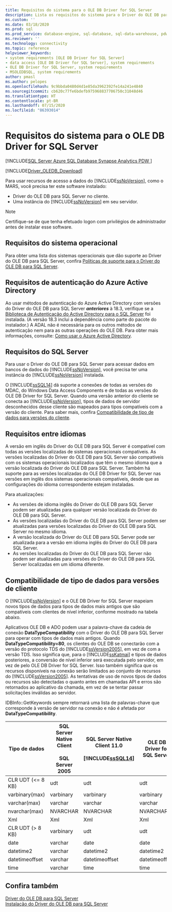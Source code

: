 ```yaml
---
title: Requisitos do sistema para o OLE DB Driver for SQL Server
description: Lista os requisitos do sistema para o Driver do OLE DB para SQL Server.
ms.custom: ''
ms.date: 03/18/2020
ms.prod: sql
ms.prod_service: database-engine, sql-database, sql-data-warehouse, pdw
ms.reviewer: ''
ms.technology: connectivity
ms.topic: reference
helpviewer_keywords:
- system requirements [OLE DB Driver for SQL Server]
- data access [OLE DB Driver for SQL Server], system requirements
- OLE DB Driver for SQL Server, system requirements
- MSOLEDBSQL, system requirements
author: pmasl
ms.author: pelopes
ms.openlocfilehash: 9c9bbda0480d4d1e85da3962392fe14a241e4840
ms.sourcegitcommit: cb620c77fe6bdefb975968837706750c31048d46
ms.translationtype: HT
ms.contentlocale: pt-BR
ms.lasthandoff: 07/15/2020
ms.locfileid: "86393014"
---
```

# <a name="system-requirements-for-ole-db-driver-for-sql-server"></a>Requisitos do sistema para o OLE DB Driver for SQL Server

[!INCLUDE[SQL Server Azure SQL Database Synapse Analytics PDW ](../../includes/applies-to-version/sql-asdb-asdbmi-asa-pdw.md)]

[!INCLUDE[Driver_OLEDB_Download](../../includes/driver_oledb_download.md)]

Para usar recursos de acesso a dados do [!INCLUDE[ssNoVersion](../../includes/ssnoversion-md.md)], como o MARS, você precisa ter este software instalado:  

* Driver do OLE DB para SQL Server no cliente.  
* Uma instância do [!INCLUDE[ssNoVersion](../../includes/ssnoversion-md.md)] em seu servidor.

> [!NOTE]  
> Certifique-se de que tenha efetuado logon com privilégios de administrador antes de instalar esse software.  

## <a name="operating-system-requirements"></a>Requisitos do sistema operacional  

Para obter uma lista dos sistemas operacionais que dão suporte ao Driver do OLE DB para SQL Server, confira [Políticas de suporte para o Driver do OLE DB para SQL Server](../oledb/applications/support-policies-for-oledb-driver-for-sql-server.md).  

## <a name="azure-active-directory-authentication-requirements"></a>Requisitos de autenticação do Azure Active Directory  

Ao usar métodos de autenticação do Azure Active Directory com versões do Driver do OLE DB para SQL Server ***anteriores*** à 18.3, verifique se a [Biblioteca de Autenticação do Active Directory para o SQL Server](https://go.microsoft.com/fwlink/?LinkID=513072) foi instalada. (A versão 18.3 inclui a dependência como parte do pacote do instalador.) A ADAL não é necessária para os outros métodos de autenticação nem para as outras operações do OLE DB. Para obter mais informações, consulte: [Como usar o Azure Active Directory](features/using-azure-active-directory.md).

## <a name="sql-server-requirements"></a>Requisitos do SQL Server  

Para usar o Driver do OLE DB para SQL Server para acessar dados em bancos de dados do [!INCLUDE[ssNoVersion](../../includes/ssnoversion-md.md)], você precisa ter uma instância do [!INCLUDE[ssNoVersion](../../includes/ssnoversion-md.md)] instalada.  

O [!INCLUDE[ssSQL14](../../includes/sssql14-md.md)] dá suporte a conexões de todas as versões do MDAC, do Windows Data Access Components e de todas as versões do OLE DB Driver for SQL Server. Quando uma versão anterior do cliente se conecta ao [!INCLUDE[ssNoVersion](../../includes/ssnoversion-md.md)], tipos de dados de servidor desconhecidos desse cliente são mapeados para tipos compatíveis com a versão do cliente. Para saber mais, confira [Compatibilidade de tipo de dados para versões do cliente](#data-type-compatibility-for-client-versions).  

## <a name="cross-language-requirements"></a>Requisitos entre idiomas  

A versão em inglês do Driver do OLE DB para SQL Server é compatível com todas as versões localizadas de sistemas operacionais compatíveis. As versões localizadas do Driver do OLE DB para SQL Server são compatíveis com os sistemas operacionais localizados que têm o mesmo idioma que a versão localizada do Driver do OLE DB para SQL Server. Também há suporte para as versões localizadas do OLE DB Driver for SQL Server nas versões em inglês dos sistemas operacionais compatíveis, desde que as configurações do idioma correspondente estejam instaladas.  

Para atualizações:  

* As versões de idioma inglês do Driver do OLE DB para SQL Server podem ser atualizadas para qualquer versão localizada do Driver do OLE DB para SQL Server.  
* As versões localizadas do Driver do OLE DB para SQL Server podem ser atualizadas para versões localizadas do Driver do OLE DB para SQL Server no mesmo idioma.  
* A versão localizada do Driver do OLE DB para SQL Server pode ser atualizada para a versão em idioma inglês do Driver do OLE DB para SQL Server.  
* As versões localizadas do Driver do OLE DB para SQL Server não podem ser atualizadas para versões do Driver do OLE DB para SQL Server localizadas em um idioma diferente.  

## <a name="data-type-compatibility-for-client-versions"></a>Compatibilidade de tipo de dados para versões de cliente  

O [!INCLUDE[ssNoVersion](../../includes/ssnoversion-md.md)] e o OLE DB Driver for SQL Server mapeiam novos tipos de dados para tipos de dados mais antigos que são compatíveis com clientes de nível inferior, conforme mostrado na tabela abaixo.  

Aplicativos OLE DB e ADO podem usar a palavra-chave da cadeia de conexão **DataTypeCompatibility** com o Driver do OLE DB para SQL Server para operar com tipos de dados mais antigos. Quando **DataTypeCompatibility=80**, os clientes do OLE DB se conectarão com a versão do protocolo TDS do [!INCLUDE[ssVersion2005](../../includes/ssversion2005-md.md)], em vez de com a versão TDS. Isso significa que, para o [!INCLUDE[ssKatmai](../../includes/sskatmai-md.md)] e tipos de dados posteriores, a conversão de nível inferior será executada pelo servidor, em vez de pelo OLE DB Driver for SQL Server. Isso também significa que os recursos disponíveis na conexão serão limitados ao conjunto de recursos do [!INCLUDE[ssVersion2005](../../includes/ssversion2005-md.md)]. As tentativas de uso de novos tipos de dados ou recursos são detectadas o quanto antes em chamadas API e erros são retornados ao aplicativo da chamada, em vez de se tentar passar solicitações inválidas ao servidor.  

IDBInfo::GetKeywords sempre retornará uma lista de palavras-chave que corresponde à versão de servidor na conexão e não é afetada por **DataTypeCompatibility**.  

|Tipo de dados|SQL Server Native Client<br /><br />SQL Server 2005|SQL Server Native Client 11.0<br /><br /> [!INCLUDE[ssSQL14](../../includes/sssql14-md.md)]|OLE DB Driver for SQL Server|Windows Data Access Components, MDAC e<br /><br /> Aplicativos do Driver do OLE DB para SQL Server com DataTypeCompatibility=80|  
|---------------|--------------------------------------------------|-------------------------------------------------------------|-------------------------------------------------------------|-------------------------------------------------------------------------------------------------------------------------------|  
|CLR UDT (\<= 8 KB)|udt|udt|udt|Varbinary|  
|varbinary(max)|varbinary|varbinary|varbinary|Imagem|  
|varchar(max)|varchar|varchar|varchar|Texto|  
|nvarchar(max)|NVARCHAR|NVARCHAR|NVARCHAR|Ntext|  
|Xml|Xml|Xml|Xml|Ntext|  
|CLR UDT (> 8 KB)|varbinary|udt|udt|Imagem|  
|date|varchar|date|date|Varchar|  
|datetime2|varchar|datetime2|datetime2|Varchar|  
|datetimeoffset|varchar|datetimeoffset|datetimeoffset|Varchar|  
|time|varchar|time|time|Varchar|  

## <a name="see-also"></a>Confira também  

[Driver do OLE DB para SQL Server](../oledb/oledb-driver-for-sql-server.md)  
[Instalação do Driver do OLE DB para SQL Server](../oledb/applications/installing-oledb-driver-for-sql-server.md)  
